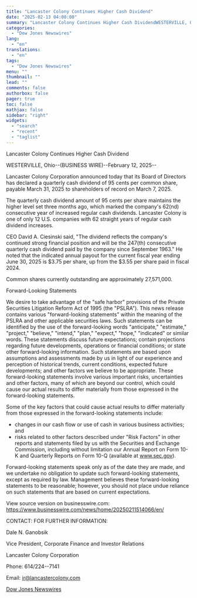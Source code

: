 ```yaml
---
title: "Lancaster Colony Continues Higher Cash Dividend"
date: "2025-02-13 04:00:00"
summary: "Lancaster Colony Continues Higher Cash DividendWESTERVILLE, Ohio--(BUSINESS WIRE)--February 12, 2025--Lancaster Colony Corporation announced today that its Board of Directors has declared a quarterly cash dividend of 95 cents per common share, payable March 31, 2025 to shareholders of record on March 7, 2025.The quarterly cash dividend amount of 95 cents..."
categories:
  - "Dow Jones Newswires"
lang:
  - "en"
translations:
  - "en"
tags:
  - "Dow Jones Newswires"
menu: ""
thumbnail: ""
lead: ""
comments: false
authorbox: false
pager: true
toc: false
mathjax: false
sidebar: "right"
widgets:
  - "search"
  - "recent"
  - "taglist"
---
```


Lancaster Colony Continues Higher Cash Dividend

WESTERVILLE, Ohio--(BUSINESS WIRE)--February 12, 2025--

Lancaster Colony Corporation announced today that its Board of Directors has declared a quarterly cash dividend of 95 cents per common share, payable March 31, 2025 to shareholders of record on March 7, 2025.

The quarterly cash dividend amount of 95 cents per share maintains the higher level set three months ago, which marked the company's 62(nd) consecutive year of increased regular cash dividends. Lancaster Colony is one of only 12 U.S. companies with 62 straight years of regular cash dividend increases.

CEO David A. Ciesinski said, "The dividend reflects the company's continued strong financial position and will be the 247(th) consecutive quarterly cash dividend paid by the company since September 1963." He noted that the indicated annual payout for the current fiscal year ending June 30, 2025 is $3.75 per share, up from the $3.55 per share paid in fiscal 2024.

Common shares currently outstanding are approximately 27,571,000.

Forward-Looking Statements

We desire to take advantage of the "safe harbor" provisions of the Private Securities Litigation Reform Act of 1995 (the "PSLRA"). This news release contains various "forward-looking statements" within the meaning of the PSLRA and other applicable securities laws. Such statements can be identified by the use of the forward-looking words "anticipate," "estimate," "project," "believe," "intend," "plan," "expect," "hope," "indicated" or similar words. These statements discuss future expectations; contain projections regarding future developments, operations or financial conditions; or state other forward-looking information. Such statements are based upon assumptions and assessments made by us in light of our experience and perception of historical trends, current conditions, expected future developments; and other factors we believe to be appropriate. These forward-looking statements involve various important risks, uncertainties and other factors, many of which are beyond our control, which could cause our actual results to differ materially from those expressed in the forward-looking statements.

Some of the key factors that could cause actual results to differ materially from those expressed in the forward-looking statements include:

* changes in our cash flow or use of cash in various business activities; and
* risks related to other factors described under "Risk Factors" in other reports and statements filed by us with the Securities and Exchange Commission, including without limitation our Annual Report on Form 10-K and Quarterly Reports on Form 10-Q (available at www.sec.gov).

Forward-looking statements speak only as of the date they are made, and we undertake no obligation to update such forward-looking statements, except as required by law. Management believes these forward-looking statements to be reasonable; however, you should not place undue reliance on such statements that are based on current expectations.

View source version on businesswire.com: https://www.businesswire.com/news/home/20250211514066/en/

CONTACT: FOR FURTHER INFORMATION:

Dale N. Ganobsik

Vice President, Corporate Finance and Investor Relations

Lancaster Colony Corporation

Phone: 614/224--7141

Email: ir@lancastercolony.com

[Dow Jones Newswires](https://www.tradingview.com/news/DJN_DN20250212011585:0/)
